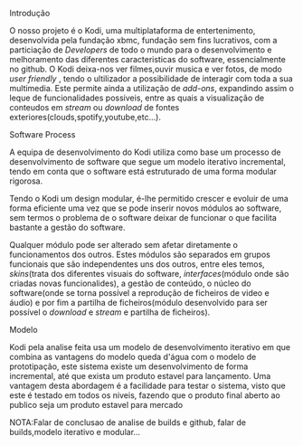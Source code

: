 Introdução

O nosso projeto é o Kodi, uma multiplataforma de entertenimento, desenvolvida pela fundação xbmc, fundação sem fins lucrativos, com a particiação de *Developers* de todo o mundo para o desenvolvimento e melhoramento das diferentes caracteristicas do software, essencialmente no github.
O Kodi deixa-nos ver filmes,ouvir musica e ver fotos, de modo *user friendly* , tendo o ultilizador a possibilidade de interagir com toda a sua multimedia.
Este permite  ainda a utilização de *add-ons*, expandindo assim o leque de funcionalidades possiveis, entre as quais a visualização de conteudos em *stream* ou *download* de fontes exteriores(clouds,spotify,youtube,etc...).

Software Process

A equipa de desenvolvimento do Kodi utiliza como base um processo de desenvolvimento de software que segue um modelo iterativo incremental, tendo em conta que o software está estruturado de uma forma modular rigorosa. 



Tendo o Kodi um design modular, é-lhe permitido crescer e evoluir de uma forma eficiente uma vez que se pode inserir novos módulos ao software, sem termos o problema de o software deixar de funcionar o que facilita bastante a gestão do software.

Qualquer módulo pode ser alterado sem afetar diretamente o funcionamentos dos outros. Estes módulos são separados em grupos funcionais que são independentes uns dos outros, entre eles temos, *skins*(trata dos diferentes visuais do software, *interfaces*(módulo onde são criadas novas funcionalides), a gestão de conteúdo, o núcleo do software(onde se torna possível a reprodução de ficheiros de video e áudio) e por fim a partilha de ficheiros(módulo desenvolvido para ser possível o *download* e *stream* e partilha de ficheiros). 

Modelo

Kodi pela analise feita usa um modelo de desenvolvimento iterativo em que combina as vantagens do modelo queda d'água com o modelo de prototipação, este sistema existe um desenvolvimento de forma incremental, até que exista um produto estavel para lançamento.
Uma vantagem desta abordagem é a facilidade para testar o sistema, visto que este é testado em todos os niveis, fazendo que o produto final aberto ao publico seja um produto estavel para mercado 





NOTA:Falar de conclusao de analise de builds e github, falar de builds,modelo iterativo e modular...
